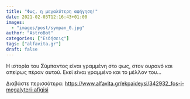 ```yaml
---
title: "Φως, η μεγαλύτερη αφήγηση!"
date: 2021-02-03T12:16:43+01:00
images:
  - "images/post/sympan_0.jpg"
author: "AstroBot"
categories: ["Ειδήσεις"]
tags: ["alfavita.gr"]
draft: false
---
```


Η ιστορία του Σύμπαντος είναι γραμμένη στο φως, στον ουρανό και απείρως πέραν αυτού. Εκεί είναι γραμμένο και το μέλλον του...

Διαβάστε περισσότερα: https://www.alfavita.gr/ekpaideysi/342932_fos-i-megalyteri-afigisi
